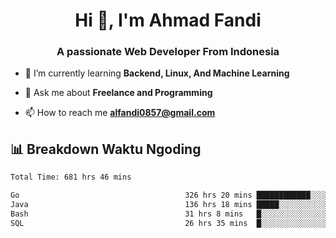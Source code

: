 <h1 align="center">Hi 👋, I'm Ahmad Fandi</h1>
<h3 align="center">A passionate Web Developer From Indonesia</h3>

- 🌱 I’m currently learning **Backend, Linux, And Machine Learning**

- 💬 Ask me about **Freelance and Programming**

- 📫 How to reach me **<alfandi0857@gmail.com>**


## 📊 Breakdown Waktu Ngoding

<!--START_SECTION:waka-->

```txt
Total Time: 681 hrs 46 mins

Go                                     326 hrs 20 mins ████████████░░░░░░░░░░░░░   47.45 %
Java                                   136 hrs 18 mins █████░░░░░░░░░░░░░░░░░░░░   19.82 %
Bash                                   31 hrs 8 mins   █░░░░░░░░░░░░░░░░░░░░░░░░   04.53 %
SQL                                    26 hrs 35 mins  █░░░░░░░░░░░░░░░░░░░░░░░░   03.87 %
```

<!--END_SECTION:waka-->
